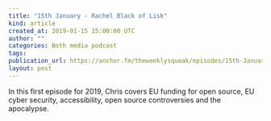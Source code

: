 ```yaml
---
title: "15th January - Rachel Black of Lisk"
kind: article
created_at: 2019-01-15 15:00:00 UTC
author: ""
categories: Both media podcast
tags:
publication_url: https://anchor.fm/theweeklysqueak/episodes/15th-January---Rachel-Black-of-Lisk-e2ulav
layout: post
---
```

In this first episode for 2019, Chris covers EU funding for open source, EU cyber security, accessibility, open source controversies and the apocalypse.
